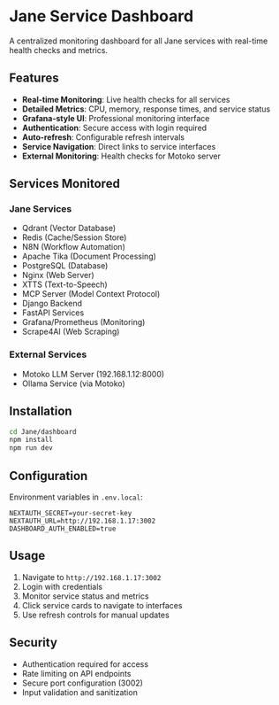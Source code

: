 # Jane Service Dashboard

A centralized monitoring dashboard for all Jane services with real-time health checks and metrics.

## Features

- **Real-time Monitoring**: Live health checks for all services
- **Detailed Metrics**: CPU, memory, response times, and service status
- **Grafana-style UI**: Professional monitoring interface
- **Authentication**: Secure access with login required
- **Auto-refresh**: Configurable refresh intervals
- **Service Navigation**: Direct links to service interfaces
- **External Monitoring**: Health checks for Motoko server

## Services Monitored

### Jane Services
- Qdrant (Vector Database)
- Redis (Cache/Session Store)
- N8N (Workflow Automation)
- Apache Tika (Document Processing)
- PostgreSQL (Database)
- Nginx (Web Server)
- XTTS (Text-to-Speech)
- MCP Server (Model Context Protocol)
- Django Backend
- FastAPI Services
- Grafana/Prometheus (Monitoring)
- Scrape4AI (Web Scraping)

### External Services
- Motoko LLM Server (192.168.1.12:8000)
- Ollama Service (via Motoko)

## Installation

```bash
cd Jane/dashboard
npm install
npm run dev
```

## Configuration

Environment variables in `.env.local`:
```
NEXTAUTH_SECRET=your-secret-key
NEXTAUTH_URL=http://192.168.1.17:3002
DASHBOARD_AUTH_ENABLED=true
```

## Usage

1. Navigate to `http://192.168.1.17:3002`
2. Login with credentials
3. Monitor service status and metrics
4. Click service cards to navigate to interfaces
5. Use refresh controls for manual updates

## Security

- Authentication required for access
- Rate limiting on API endpoints
- Secure port configuration (3002)
- Input validation and sanitization
